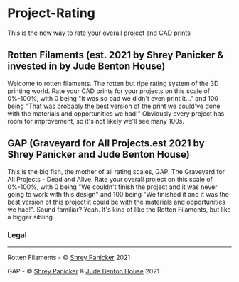 # Project-Rating
This is the new way to rate your overall project and CAD prints

## Rotten Filaments (est. 2021 by Shrey Panicker & invested in by Jude Benton House)

Welcome to rotten filaments. The rotten but ripe rating system of the 3D printing world. Rate your CAD prints for your projects on this scale of 0%-100%, with 0 being "It was so bad we didn't even print it..." and 100 being "That was probably the best version of the print we could've done with the materials and opportunities we had!" Obviously every project has room for improvement, so it's not likely we'll see many 100s.

## GAP (Graveyard for All Projects.est 2021 by Shrey Panicker and Jude Benton House)

This is the big fish, the mother of all rating scales, GAP. The Graveyard for All Projects - Dead and Alive. Rate your overall project on this scale of 0%-100%, with 0 being "We couldn't finish the project and it was never going to work with this design" and 100 being "We finished it and it was the best version of this project it could be with the materials and opportunities we had!". Sound familiar? Yeah. It's kind of like the Rotten Filaments, but like a bigger sibling.



### Legal

---

Rotten Filaments - © [Shrey Panicker](https://github.com/shrey45) 2021

GAP - © [Shrey Panicker](https://github.com/shrey45) & [Jude Benton House](https://github.com/Jhouse53) 2021
